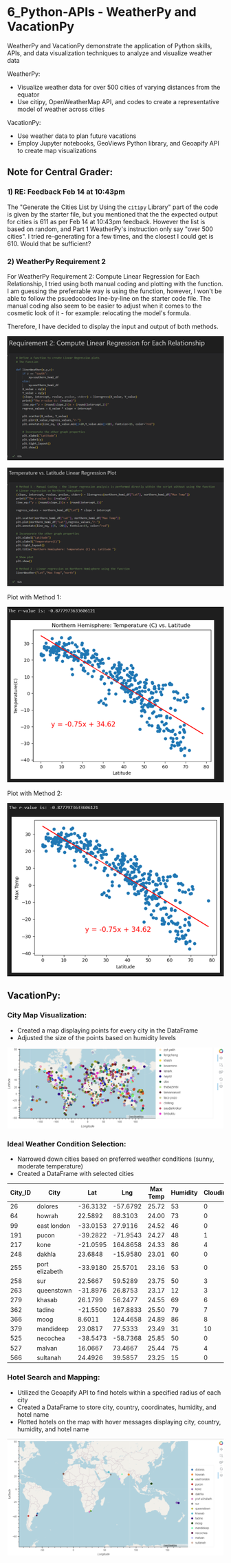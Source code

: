 # 6_Python-APIs - WeatherPy and VacationPy

WeatherPy and VacationPy demonstrate the application of Python skills, APIs, and data visualization techniques to analyze and visualize weather data

WeatherPy:
- Visualize weather data for over 500 cities of varying distances from the equator
- Use citipy, OpenWeatherMap API, and codes to create a representative model of weather across cities

VacationPy:
- Use weather data to plan future vacations
- Employ Jupyter notebooks, GeoViews Python library, and Geoapify API to create map visualizations

## Note for Central Grader:
### 1) RE: Feedback Feb 14 at 10:43pm

The "Generate the Cities List by Using the `citipy` Library" part of the code is given by the starter file, but you mentioned that the the expected output for cities is 611 as per Feb 14 at 10:43pm feedback.
However the list is based on random, and Part 1 WeatherPy's instruction only say "over 500 cities". 
I tried re-generating for a few times, and the closest I could get is 610.
Would that be sufficient?

### 2) WeatherPy Requirement 2
For WeatherPy Requirement 2: Compute Linear Regression for Each Relationship, I tried using both manual coding and plotting with the function. 
I am guessing the preferrable way is using the function, however, I won't be able to follow the psuedocodes line-by-line on the starter code file.
The manual coding also seem to be easier to adjust when it comes to the cosmetic look of it - for example: relocating the model's formula.

Therefore, I have decided to display the input and output of both methods.

![Image Description](https://github.com/vanillatyy1/6_Python-APIs/blob/918ed520c15fbb2878768c25b63326a3a868b82c/Screenshot_for_readme/example1.png)

![Example Image](https://github.com/vanillatyy1/6_Python-APIs/blob/main/Screenshot_for_readme/example.png)

Plot with Method 1:

![Northern Hemisphere Temperature vs Latitude - Method 1](https://github.com/vanillatyy1/6_Python-APIs/blob/main/Screenshot_for_readme/Northern%20HemisphereTempC%20vs%20Latitude_method1.png)

Plot with Method 2:

![Northern Hemisphere Temperature vs Latitude - Method 2](https://github.com/vanillatyy1/6_Python-APIs/blob/main/Screenshot_for_readme/Northern%20HemisphereTempC%20vs%20Latitude_method2.png)

## VacationPy:
### City Map Visualization:

- Created a map displaying points for every city in the DataFrame
- Adjusted the size of the points based on humidity levels

![City Map](https://github.com/vanillatyy1/6_Python-APIs/blob/fd70e8d47c83003a5eeb05c3c15b96f2b67e49d1/Screenshot_for_readme/city_map.png)

### Ideal Weather Condition Selection:

- Narrowed down cities based on preferred weather conditions (sunny, moderate temperature)
- Created a DataFrame with selected cities

| City_ID | City           | Lat      | Lng      | Max Temp | Humidity | Cloudiness | Wind Speed | Country | Date       |
| ------- | -------------- | -------- | -------- | -------- | -------- | ---------- | ---------- | ------- | ---------- |
| 26      | dolores        | -36.3132 | -57.6792 | 25.72    | 53       | 0          | 5.09       | AR      | 1708097680 |
| 64      | howrah         | 22.5892  | 88.3103  | 24.00    | 73       | 0          | 2.06       | IN      | 1708097684 |
| 99      | east london    | -33.0153 | 27.9116  | 24.52    | 46       | 0          | 4.12       | ZA      | 1708097693 |
| 191     | pucon          | -39.2822 | -71.9543 | 24.27    | 48       | 1          | 1.71       | CL      | 1708097707 |
| 217     | kone           | -21.0595 | 164.8658 | 24.33    | 86       | 4          | 2.55       | NC      | 1708097711 |
| 248     | dakhla         | 23.6848  | -15.9580 | 23.01    | 60       | 0          | 11.83      | EH      | 1708097716 |
| 255     | port elizabeth | -33.9180 | 25.5701  | 23.16    | 53       | 0          | 12.35      | ZA      | 1708097717 |
| 258     | sur            | 22.5667  | 59.5289  | 23.75    | 50       | 3          | 3.36       | OM      | 1708097718 |
| 263     | queenstown     | -31.8976 | 26.8753  | 23.17    | 12       | 3          | 8.52       | ZA      | 1708097718 |
| 279     | khasab         | 26.1799  | 56.2477  | 24.55    | 69       | 6          | 1.49       | OM      | 1708097720 |
| 362     | tadine         | -21.5500 | 167.8833 | 25.50    | 79       | 7          | 8.58       | NC      | 1708097731 |
| 366     | moog           | 8.6011   | 124.4658 | 24.89    | 86       | 8          | 3.09       | PH      | 1708097732 |
| 379     | mandideep      | 23.0817  | 77.5333  | 23.49    | 31       | 10         | 2.19       | IN      | 1708097733 |
| 525     | necochea       | -38.5473 | -58.7368 | 25.85    | 50       | 0          | 4.38       | AR      | 1708097750 |
| 527     | malvan         | 16.0667  | 73.4667  | 25.44    | 75       | 4          | 3.99       | IN      | 1708097751 |
| 566     | sultanah       | 24.4926  | 39.5857  | 23.25    | 15       | 0          | 7.72       | SA      | 1708097755 |

### Hotel Search and Mapping:

- Utilized the Geoapify API to find hotels within a specified radius of each city
- Created a DataFrame to store city, country, coordinates, humidity, and hotel name
- Plotted hotels on the map with hover messages displaying city, country, humidity, and hotel name

![Hotel Map](https://github.com/vanillatyy1/6_Python-APIs/blob/fd70e8d47c83003a5eeb05c3c15b96f2b67e49d1/Screenshot_for_readme/hotel_map.png)

